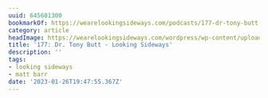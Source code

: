 ```yaml
---
uuid: 645601300
bookmarkOf: https://wearelookingsideways.com/podcasts/177-dr-tony-butt
category: article
headImage: https://wearelookingsideways.com/wordpress/wp-content/uploads/2022/02/TonyButt-3-scaled.jpg
title: '177: Dr. Tony Butt - Looking Sideways'
description: ''
tags:
- looking sideways
- matt barr
date: '2023-01-26T19:47:55.367Z'
---
```



